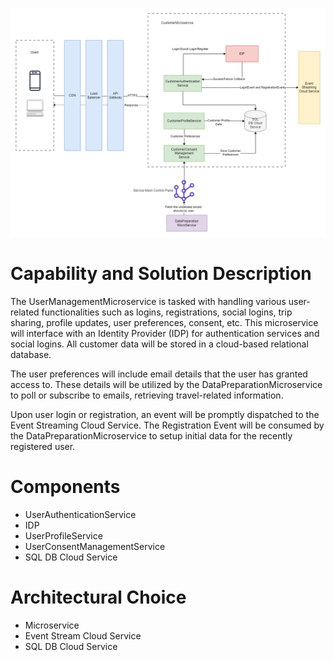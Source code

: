 
![Initial Data Loader](https://github.com/beyond-blueprints/arch-katas-2023/blob/main/Diagrams/IndividualComponentDiagrams/CustomerService.drawio.png)

# Capability and Solution Description

The UserManagementMicroservice is tasked with handling various user-related functionalities such as logins, registrations, social logins, trip sharing, profile updates, user preferences, consent, etc.
This microservice will interface with an Identity Provider (IDP) for authentication services and social logins. All customer data will be stored in a cloud-based relational database.

The user preferences will include email details that the user has granted access to. These details will be utilized by the DataPreparationMicroservice to poll or subscribe to emails, retrieving travel-related information.

Upon user login or registration, an event will be promptly dispatched to the Event Streaming Cloud Service. The Registration Event will be consumed by the DataPreparationMicroservice to setup initial data for the recently registered user.


# Components
- UserAuthenticationService
- IDP
- UserProfileService
- UserConsentManagementService
- SQL DB Cloud Service


# Architectural Choice
- Microservice
- Event Stream Cloud Service
- SQL DB Cloud Service


